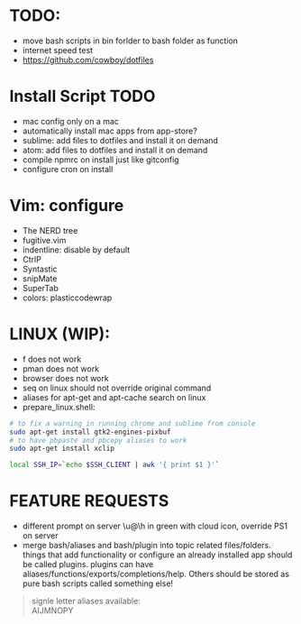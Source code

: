 # TODO: 
- move bash scripts in bin forlder to bash folder as function
- internet speed test
- https://github.com/cowboy/dotfiles

# Install Script TODO
- mac config only on a mac
- automatically install mac apps from app-store?
- sublime: add files to dotfiles and install it on demand
- atom: add files to dotfiles and install it on demand
- compile npmrc on install just like gitconfig
- configure cron on install

# Vim: configure 
- The NERD tree
- fugitive.vim
- indentline: disable by default
- CtrlP
- Syntastic
- snipMate
- SuperTab
- colors: plasticcodewrap

# LINUX (WIP):
- f does not work
- pman does not work
- browser does not work
- seq on linux should not override original command 
- aliases for apt-get and apt-cache search on linux
- prepare_linux.shell:
``` bash
# to fix a warning in running chrome and sublime from console
sudo apt-get install gtk2-engines-pixbuf
# to have pbpaste and pbcopy aliases to work
sudo apt-get install xclip

local SSH_IP=`echo $SSH_CLIENT | awk '{ print $1 }'`
```

# FEATURE REQUESTS
- different prompt on server \u@\h in green with cloud icon, override PS1 on server
- merge bash/aliases and bash/plugin into topic related files/folders. things that add functionality or configure an already installed app should be called plugins. plugins can have aliases/functions/exports/completions/help. Others should be stored as pure bash scripts called something else!

> signle letter aliases available:    
> AIJMNOPY
